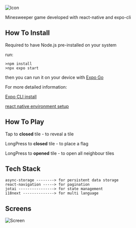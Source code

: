 ![Icon](/assets/iconForReadme.png "Icon")

Minesweeper game developed with react-native and expo-cli

## How To Install

Required to have Node.js pre-installed on your system

run:

```
>npm install
>npx expo start
```

then you can run it on your device with [Expo Go](https://expo.dev/client)

For more detailed information:

[Expo CLI install](https://docs.expo.dev/get-started/installation/)

[react native environment setup](https://reactnative.dev/docs/environment-setup)

## How To Play

Tap to **closed** tile - to reveal a tile

LongPress to **closed** tile - to place a flag

LongPress to **opened** tile - to open all neighbour tiles

## Tech Stack

```
async-storage --------> for persistent data storage
react-navigation -----> for pagination
jotai ----------------> for state management
i18next --------------> for multi language
```

## Screens

![Screen](/assets/Frame1.png)
